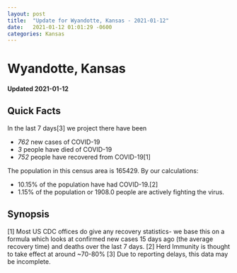 ```yaml
---
layout: post
title:  "Update for Wyandotte, Kansas - 2021-01-12"
date:   2021-01-12 01:01:29 -0600
categories: Kansas
---
```


# Wyandotte, Kansas
#### Updated 2021-01-12

## Quick Facts

In the last 7 days[3] we project there have been
- *762* new cases of COVID-19
- *3* people have died of COVID-19
- *752* people have recovered from COVID-19[1]

The population in this census area is 165429. By our calculations:
- 10.15% of the population have had COVID-19.[2]
- 1.15% of the population or 1908.0 people are actively fighting the virus.

## Synopsis




[1] Most US CDC offices do give any recovery statistics- we base this on a formula which looks at confirmed new cases
15 days ago (the average recovery time) and deaths over the last 7 days.
[2] Herd Immunity is thought to take effect at around ~70-80%
[3] Due to reporting delays, this data may be incomplete. 
    